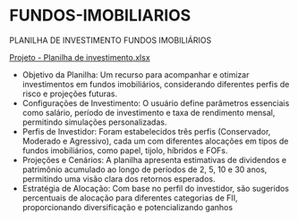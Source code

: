 # FUNDOS-IMOBILIARIOS
PLANILHA DE INVESTIMENTO FUNDOS IMOBILIÁRIOS

[Projeto - Planilha de investimento.xlsx](https://github.com/user-attachments/files/20541350/Projeto.-.Planilha.de.investimento.xlsx)

- Objetivo da Planilha: Um recurso para acompanhar e otimizar investimentos em fundos imobiliários, considerando diferentes perfis de risco e projeções futuras.
- Configurações de Investimento: O usuário define parâmetros essenciais como salário, período de investimento e taxa de rendimento mensal, permitindo simulações personalizadas.
- Perfis de Investidor: Foram estabelecidos três perfis (Conservador, Moderado e Agressivo), cada um com diferentes alocações em tipos de fundos imobiliários, como papel, tijolo, híbridos e FOFs.
- Projeções e Cenários: A planilha apresenta estimativas de dividendos e patrimônio acumulado ao longo de períodos de 2, 5, 10 e 30 anos, permitindo uma visão clara dos retornos esperados.
- Estratégia de Alocação: Com base no perfil do investidor, são sugeridos percentuais de alocação para diferentes categorias de FII, proporcionando diversificação e potencializando ganhos
